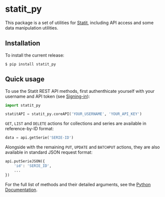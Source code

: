 # statit_py
This package is a set of utilities for [Statit](https://gostatit.com), including API access and some data manipulation utilities.

## Installation

To install the current release:

```
$ pip install statit_py
```

## Quick usage

To use the Statit REST API methods, first authenthicate yourself with your username and API token (see [Signing-in](https://help.gostatit.com/excel/signin/#authentication)):

```py
import statit_py

statitAPI = statit_py.coreAPI('YOUR_USERNAME', 'YOUR_API_KEY')
```

`GET`, `LIST` and `DELETE` actions for collections and series are available in reference-by-ID format:

```py
data = api.getSerie('SERIE-ID')
```

Alongside with the remaining `PUT`, `UPDATE` and `BATCHPUT` actions, they are also available in standard JSON request format:

```py
api.putSerieJSON({
    'id': 'SERIE_ID',
    ...
})
```

For the full list of methods and their detailed arguments, see the [Python Documentation]().






